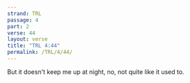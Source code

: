```yaml
---
strand: TRL
passage: 4
part: 2
verse: 44
layout: verse
title: "TRL 4:44"
permalink: /TRL/4/44/
---
```

But it doesn't keep me up at night, no, not quite like it used to.
